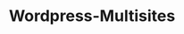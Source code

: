 ---
draft: false
title: Wordpress-Multisites
content:
  id: wordpress-multisites
  name: Wordpress-Multisites
  logo: /images/applications/cms/wordpress-multisites/logo.png
  website: https://wordpress.org
  iframe_website: /website-iframe/applications/cms/wordpress-multisites
  dashboardImage: /images/applications/cms/wordpress-multisites/screenshot-1.png
  short_description: WordPress Multisite is a version of WordPress that allows you to run multiple sites off a single installation of WordPress.
  description: WordPress is a free and open-source content management system written in PHP and paired with a MySQL or MariaDB database. Multisite is a type of WordPress installation that allows you to create and manage a network of multiple websites from a single WordPress dashboard. This lets you easily make changes and keep your websites updated from one place. You can create a multisite network alone or add other users who can create their own sites inside your network, limiting them from accessing more powerful WordPress features.
  features:
    - title: Many sites, one dashboard
      description: WordPress multisite networks are a great option for those wanting to manage separate websites from one dashboard. Multisite networks are used by corporations, schools, universities, news outlets, online businesses, etc. You can also create your own blogging platform (network of blogs) on a single multisite installation.
    - title: Choose a number…
      description: You can host a virtually unlimited number of sites in a Multisite setup, thus saving the expense and time of creating separate web hosting accounts and individual websites that need to be managed on their own. The number of sites and amount of content they can contain are limited only by the resources, such as storage and bandwidth, available to the main site through its hosting provider.
    - title: Lots of uses
      description: Multisite can be used for various purposes. 1) Education portals can create a single “hub” site that hosts the websites of multiple instructors or classes so that students can get a consistent experience across all of them, and instructors don’t need to direct students to their own personal sites. 2) It can be useful for training users in coding, etc, by making it possible to set up multiple test sites under one master site. 3) Design businesses and other kinds of companies can provide clients with a managed site for blogging or other purposes related to doing business with the parent company. 4) Multisite can be used to set up a commercial web network in which users pay a subscription fee to have their own site hosted in the network. Finally, 5) A company with multiple employees or contractors who deal independently with customers or clients might use Multisite to allow each of these professionals to set up an individual site under the brand of the main site.
    - title: Built-in blog, ready to go
      description: Since WordPress was originally created as a blogging platform, blogging capabilities are built in and easy to integrate, if desired. It's also easy to set up RSS/email subscriptions to your blog and commenting capabilities, and automatically add the most recent blog posts to other pages of the site (your home page, for example). This helps to extend your reach and make your site more dynamic and interactive.
  screenshots:
    - /images/applications/cms/wordpress-multisites/screenshot-1.png
    - /images/applications/cms/wordpress-multisites/screenshot-2.png
---